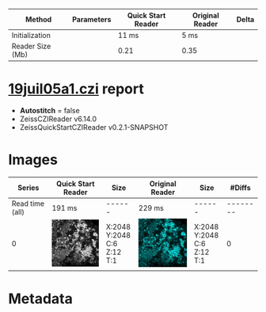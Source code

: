 |  Method            | Parameters       | Quick Start Reader | Original Reader | Delta  |
| -------------------|------------------|--------------------|-----------------|------- |
| Initialization     |                  |11 ms|5 ms|        |
| Reader Size (Mb)     |                  |0.21|0.35|        |
# [19juil05a1.czi](https://zenodo.org/record/4627738/files/19juil05a1.czi) report
 - **Autostitch** = false
 - ZeissCZIReader v6.14.0
 - ZeissQuickStartCZIReader v0.2.1-SNAPSHOT

# Images 

| Series            | Quick Start Reader | Size | Original Reader | Size | #Diffs |
|-------------------|--------------------|------|-----------------|------|--------|
| Read time (all)   |191 ms|------|229 ms|------|--------|
|0|![19juil05a1.quick_true.flat_true.stitch_false.series_0.jpg](19juil05a1/19juil05a1.quick_true.flat_true.stitch_false.series_0.jpg)|X:2048<br>Y:2048<br>C:6<br>Z:12<br>T:1|![19juil05a1.quick_false.flat_true.stitch_false.series_0.jpg](19juil05a1/19juil05a1.quick_false.flat_true.stitch_false.series_0.jpg)|X:2048<br>Y:2048<br>C:6<br>Z:12<br>T:1|0|

# Metadata

